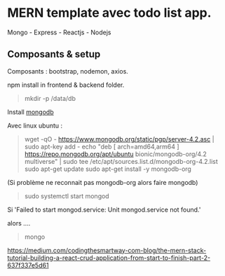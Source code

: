 # MERN template avec todo list app.
Mongo - Express - Reactjs - Nodejs


## Composants & setup
Composants : bootstrap, nodemon, axios.

npm install in frontend & backend folder.

> mkdir -p /data/db

Install [mongodb](https://docs.mongodb.com/manual/administration/install-community/)

Avec linux ubuntu : 
> wget -qO - https://www.mongodb.org/static/pgp/server-4.2.asc | sudo apt-key add -
> echo "deb [ arch=amd64,arm64 ] https://repo.mongodb.org/apt/ubuntu bionic/mongodb-org/4.2 multiverse" | sudo tee /etc/apt/sources.list.d/mongodb-org-4.2.list
> sudo apt-get update
> sudo apt-get install -y mongodb-org

(Si problème ne reconnait pas mongodb-org alors faire mongodb)

> sudo systemctl start mongod

Si 'Failed to start mongod.service: Unit mongod.service not found.'

alors ....

> mongo



https://medium.com/codingthesmartway-com-blog/the-mern-stack-tutorial-building-a-react-crud-application-from-start-to-finish-part-2-637f337e5d61

